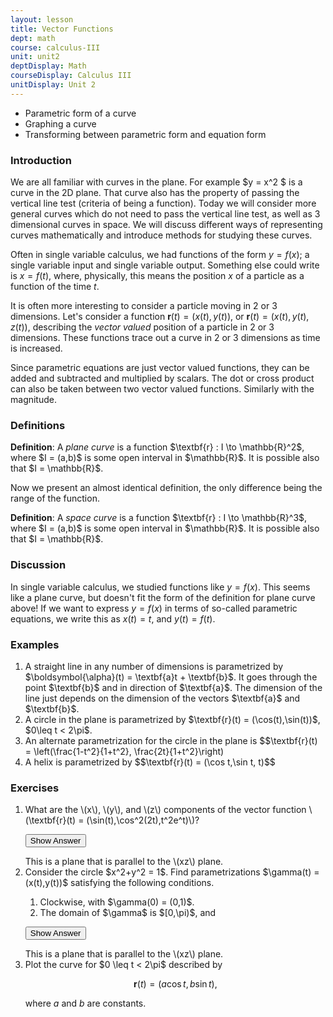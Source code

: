```yaml
---
layout: lesson
title: Vector Functions
dept: math
course: calculus-III
unit: unit2
deptDisplay: Math
courseDisplay: Calculus III
unitDisplay: Unit 2
---
```


- Parametric form of a curve
- Graphing a curve
- Transforming between parametric form and equation form

### Introduction
We are all familiar with curves in the plane. For example $y = x^2 $ is a curve in the 2D plane. That curve also has the property of passing the vertical line test (criteria of being a function). Today we will consider more general curves which do not need to pass the vertical line test, as well as 3 dimensional curves in space. We will discuss different ways of representing curves mathematically and introduce methods for studying these curves.

Often in single variable calculus, we had functions of the form $y = f(x)$; a single variable input and single variable output. Something else could write is $x = f(t)$, where, physically, this means the position $x$ of a particle as a function of the time $t$. 

<!--- (make javascript of particle moving) --->

It is often more interesting to consider a particle moving in 2 or 3 dimensions. Let's consider a function $\textbf{r}(t) = (x(t),y(t))$, or $\textbf{r}(t) = (x(t),y(t),z(t))$, describing the *vector valued* position of a particle in 2 or 3 dimensions. These functions trace out a curve in 2 or 3 dimensions as time is increased.

<!--- (make javascript of particle moving) --->

Since parametric equations are just vector valued functions, they can be added and subtracted and multiplied by scalars. The dot or cross product can also be taken between two vector valued functions. Similarly with the magnitude. 

### Definitions
<div class = "definition"> <b>Definition</b>: A <i>plane curve</i> is a function $\textbf{r} : I \to \mathbb{R}^2$, where $I = (a,b)$ is some open interval in $\mathbb{R}$. It is possible also that $I = \mathbb{R}$. </div>

Now we present an almost identical definition, the only difference being the range of the function.

<div class = "definition"> <b>Definition</b>: A <i>space curve</i> is a function $\textbf{r} : I \to \mathbb{R}^3$, where $I = (a,b)$ is some open interval in $\mathbb{R}$. It is possible also that $I = \mathbb{R}$. </div>

### Discussion

In single variable calculus, we studied functions like $y = f(x)$. This seems like a plane curve, but doesn't fit the form of the definition for plane curve above! If we want to express $y = f(x)$ in terms of so-called parametric equations, we write this as $x(t) = t$, and $y(t) = f(t)$.

### Examples
<ol>
<li> A straight line in any number of dimensions is parametrized by $\boldsymbol{\alpha}(t) = \textbf{a}t + \textbf{b}$. It goes through the point $\textbf{b}$ and in direction of $\textbf{a}$. The dimension of the line just depends on the dimension of the vectors $\textbf{a}$ and $\textbf{b}$. </li>
<li> A circle in the plane is parametrized by $\textbf{r}(t) = (\cos(t),\sin(t))$, $0\leq t < 2\pi$. 
</li>
<li> An alternate parametrization for the circle in the plane is $$\textbf{r}(t) = \left(\frac{1-t^2}{1+t^2}, \frac{2t}{1+t^2}\right)
</li>
<li> A helix is parametrized by $$\textbf{r}(t) = (\cos t,\sin t, t)$$ </li>
</ol>


### Exercises

<ol>
<li> <div> What are the \(x\), \(y\), and \(z\) components of the vector function \(\textbf{r}(t) = (\sin(t),\cos^2(2t),t^2e^t)\)? </div>

<button onclick="myFunction('answer1')" class="answerButton">Show Answer</button>
<div  id="answer1" class="answer">
This is a plane that is parallel to the \(xz\) plane. 
</div> </li>
<li> <div> Consider the circle $x^2+y^2 = 1$. Find parametrizations $\gamma(t) = (x(t),y(t))$ satisfying the following conditions.

<ol "type=a">
<li> Clockwise, with $\gamma(0) = (0,1)$.
<li> The domain of $\gamma$ is $[0,\pi)$, and 
</ol></div>


<button onclick="myFunction('answer2')" class="answerButton">Show Answer</button>
<div  id="answer2" class="answer">
This is a plane that is parallel to the \(xz\) plane. 
</div> </li>
<li>  Plot the curve for $0 \leq t < 2\pi$ described by 

$$\textbf{r}(t) = (a\cos t, b\sin t),$$

where $a$ and $b$ are constants. 

</li>

</ol>
